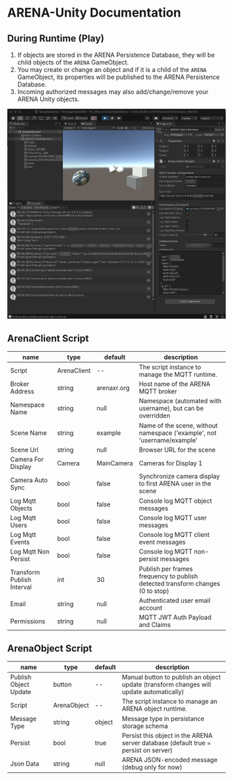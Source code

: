 # ARENA-Unity Documentation

## During Runtime (Play)

1. If objects are stored in the ARENA Persistence Database, they will be child objects of the `ARENA` GameObject.
1. You may create or change an object and if it is a child of the `ARENA` GameObject, its properties will be published to the ARENA Persistence Database.
1. Incoming authorized messages may also add/change/remove your ARENA Unity objects.

![unity-desktop.png](unity-desktop.png)

## ArenaClient Script

name | type | default | description
-- | -- | -- | --
Script | ArenaClient | -- | The script instance to manage the MQTT runtime.
Broker Address | string | arenaxr.org | Host name of the ARENA MQTT broker
Namespace Name | string | null | Namespace (automated with username), but can be overridden
Scene Name | string | example | Name of the scene, without namespace ('example', not 'username/example'
Scene Url | string | null | Browser URL for the scene
Camera For Display | Camera | MainCamera | Cameras for Display 1
Camera Auto Sync | bool | false | Synchronize camera display to first ARENA user in the scene
Log Mqtt Objects | bool | false | Console log MQTT object messages
Log Mqtt Users | bool | false | Console log MQTT user messages
Log Mqtt Events | bool | false | Console log MQTT client event messages
Log Mqtt Non Persist | bool | false | Console log MQTT non-persist messages
Transform Publish Interval | int | 30 | Publish per frames frequency to publish detected transform changes (0 to stop)
Email | string | null | Authenticated user email account
Permissions | string | null | MQTT JWT Auth Payload and Claims

## ArenaObject Script

name | type | default | description
-- | -- | -- | --
Publish Object Update | button | -- | Manual button to publish an object update (transform changes will update automatically)
Script | ArenaObject | -- | The script instance to manage an ARENA object runtime.
Message Type | string | object | Message type in persistance storage schema
Persist | bool | true | Persist this object in the ARENA server database (default true = persist on server)
Json Data | string | null | ARENA JSON-encoded message (debug only for now)

